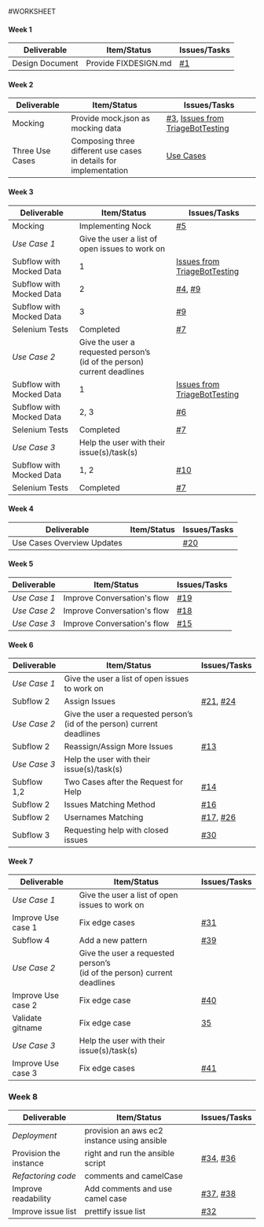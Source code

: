 #WORKSHEET
#### Week 1

| Deliverable   | Item/Status   |  Issues/Tasks
| ------------- | ------------  |  ------------
| Design Document | Provide FIXDESIGN.md    | [#1](https://github.ncsu.edu/maalbash/DeveloperTriage/issues/1)


#### Week 2

| Deliverable   | Item/Status   |  Issues/Tasks
| ------------- | ------------  |  ------------
| Mocking         | Provide mock.json as mocking data |  [#3](https://github.ncsu.edu/maalbash/DeveloperTriage/issues/3), [Issues from TriageBotTesting](https://github.ncsu.edu/hqtu/TriageBotTesting)
| Three Use Cases   | Composing three different use cases </br> in details for implementation | [Use Cases](https://github.ncsu.edu/maalbash/DeveloperTriage/blob/master/TriageBot_UseCases.md)

#### Week 3

| Deliverable   | Item/Status   |  Issues/Tasks
| ------------- | ------------  |  ------------
| Mocking           | Implementing Nock | [#5](https://github.ncsu.edu/maalbash/DeveloperTriage/issues/5)
| *Use Case 1*      | Give the user a list of open issues to work on   | &nbsp;
| Subflow with Mocked Data  | 1               |  [Issues from TriageBotTesting](https://github.ncsu.edu/hqtu/TriageBotTesting)
| Subflow with Mocked Data  | 2               |  [#4](https://github.ncsu.edu/maalbash/DeveloperTriage#4), [#9]( https://github.ncsu.edu/maalbash/DeveloperTriage/issues/9)
| Subflow with Mocked Data  | 3               |  [#9]( https://github.ncsu.edu/maalbash/DeveloperTriage/issues/9)
| Selenium Tests    | Completed      |  [#7]( https://github.ncsu.edu/maalbash/DeveloperTriage/issues/7)
| *Use Case 2*      | Give the user a requested person’s</br>(id of the person) current deadlines | &nbsp;
| Subflow with Mocked Data  | 1               |  [Issues from TriageBotTesting](https://github.ncsu.edu/hqtu/TriageBotTesting)
| Subflow with Mocked Data  | 2, 3            |  [#6](https://github.ncsu.edu/maalbash/DeveloperTriage/issues/6)
| Selenium Tests    | Completed      |  [#7]( https://github.ncsu.edu/maalbash/DeveloperTriage/issues/7)
| *Use Case 3*      | Help the user with their issue(s)/task(s)   | &nbsp;
| Subflow with Mocked Data  | 1, 2            |  [#10]( https://github.ncsu.edu/maalbash/DeveloperTriage/issues/10)
| Selenium Tests    | Completed      |  [#7]( https://github.ncsu.edu/maalbash/DeveloperTriage/issues/7)

#### Week 4
| Deliverable   | Item/Status   |  Issues/Tasks
| ------------- | ------------  |  ------------
| Use Cases Overview Updates |  &nbsp;   | [#20](https://github.ncsu.edu/maalbash/DeveloperTriage/issues/20)

#### Week 5
| Deliverable   | Item/Status   |  Issues/Tasks
| ------------- | ------------  |  ------------
| *Use Case 1*  | Improve Conversation's flow | [#19](https://github.ncsu.edu/maalbash/DeveloperTriage/issues/19)
| *Use Case 2*  | Improve Conversation's flow | [#18](https://github.ncsu.edu/maalbash/DeveloperTriage/issues/18)
| *Use Case 3*  | Improve Conversation's flow | [#15](https://github.ncsu.edu/maalbash/DeveloperTriage/issues/15)

#### Week 6
| Deliverable   | Item/Status   |  Issues/Tasks
| ------------- | ------------  |  ------------
| *Use Case 1*  | Give the user a list of open issues to work on | &nbsp;
| Subflow 2     | Assign Issues | [#21](https://github.ncsu.edu/maalbash/DeveloperTriage/issues/21), [#24](https://github.ncsu.edu/maalbash/DeveloperTriage/issues/24)
| *Use Case 2*  | Give the user a requested person’s</br>(id of the person) current deadlines | &nbsp;
| Subflow 2     | Reassign/Assign More Issues | [#13]( https://github.ncsu.edu/maalbash/DeveloperTriage/issues/13)
| *Use Case 3*  | Help the user with their issue(s)/task(s) | &nbsp;
| Subflow 1,2   | Two Cases after the Request for Help | [#14](https://github.ncsu.edu/maalbash/DeveloperTriage/issues/14)
| Subflow 2     | Issues Matching Method       | [#16](https://github.ncsu.edu/maalbash/DeveloperTriage/issues/16)
| Subflow 2     | Usernames Matching       | [#17](https://github.ncsu.edu/maalbash/DeveloperTriage/issues/17), [#26](https://github.ncsu.edu/maalbash/DeveloperTriage/issues/26)
| Subflow 3     | Requesting help with closed issues | [#30](https://github.ncsu.edu/maalbash/DeveloperTriage/issues/30)

#### Week 7
| Deliverable   | Item/Status   |  Issues/Tasks
| ------------- | ------------  |  ------------
| *Use Case 1*  | Give the user a list of open issues to work on | &nbsp;
| Improve Use case 1 | Fix edge cases | [#31](https://github.ncsu.edu/maalbash/DeveloperTriage/issues/31)
| Subflow 4 |  Add a new pattern | [#39](https://github.ncsu.edu/maalbash/DeveloperTriage/issues/39)
| *Use Case 2*  | Give the user a requested person’s</br>(id of the person) current deadlines | &nbsp;
| Improve Use case 2 | Fix edge case | [#40](https://github.ncsu.edu/maalbash/DeveloperTriage/issues/40)
| Validate gitname | Fix edge case | [35](https://github.ncsu.edu/maalbash/DeveloperTriage/issues/35)
| *Use Case 3*  | Help the user with their issue(s)/task(s) | &nbsp;
| Improve Use case 3 | Fix edge cases | [#41](https://github.ncsu.edu/maalbash/DeveloperTriage/issues/41)

### Week 8
| Deliverable   | Item/Status   |  Issues/Tasks
| ------------- | ------------  |  ------------
| *Deployment* | provision an aws ec2 instance using ansible | &nbsp;
| Provision the instance | right and run the ansible script | [#34](https://github.ncsu.edu/maalbash/DeveloperTriage/issues/34), [#36](https://github.ncsu.edu/maalbash/DeveloperTriage/issues/36)
| *Refactoring code* | comments and camelCase | &nbsp;
| Improve readability | Add comments and use camel case | [#37](https://github.ncsu.edu/maalbash/DeveloperTriage/issues/37), [#38](https://github.ncsu.edu/maalbash/DeveloperTriage/issues/38)
| Improve issue list |  prettify issue list | [#32](https://github.ncsu.edu/maalbash/DeveloperTriage/issues/32)
